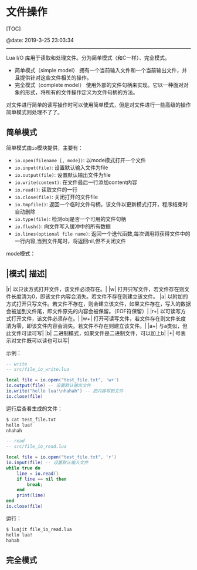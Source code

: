 ﻿# 文件操作

[TOC]

@date: 2019-3-25 23:03:34

---

Lua I/O 库用于读取和处理文件。分为简单模式（和C一样）、完全模式。

- 简单模式（simple model）
拥有一个当前输入文件和一个当前输出文件，并且提供针对这些文件相关的操作。
- 完全模式（complete model） 
使用外部的文件句柄来实现。它以一种面对对象的形式，将所有的文件操作定义为文件句柄的方法。

对文件进行简单的读写操作时可以使用简单模式，但是对文件进行一些高级的操作简单模式则处理不了了。

## 简单模式

简单模式由`io`模块提供，主要有：

- `io.open(filename [, mode])`: 以mode模式打开一个文件
- `io.input(file)`: 设置默认输入文件为file
- `io.output(file)`: 设置默认输出文件为file
- `io.write(content)`: 在文件最后一行添加content内容
- `io.read()`:  读取文件的一行
- `io.close(file)`: 关闭打开的文件file
- `io.tmpfile()`: 返回一个临时文件句柄，该文件以更新模式打开，程序结束时自动删除
- `io.type(file)`: 检测obj是否一个可用的文件句柄
- `io.flush()`: 向文件写入缓冲中的所有数据
- `io.lines(optional file name)`: 返回一个迭代函数,每次调用将获得文件中的一行内容,当到文件尾时，将返回nil,但不关闭文件

mode模式：

|模式|	描述|
---
|r|	以只读方式打开文件，该文件必须存在。|
|w|	打开只写文件，若文件存在则文件长度清为0，即该文件内容会消失。若文件不存在则建立该文件。
|a|	以附加的方式打开只写文件。若文件不存在，则会建立该文件，如果文件存在，写入的数据会被加到文件尾，即文件原先的内容会被保留。（EOF符保留）|
|r+|	以可读写方式打开文件，该文件必须存在。|
|w+|	打开可读写文件，若文件存在则文件长度清为零，即该文件内容会消失。若文件不存在则建立该文件。|
|a+|	与a类似，但此文件可读可写|
|b|	二进制模式，如果文件是二进制文件，可以加上b|
|+|	号表示对文件既可以读也可以写|

示例：
``` lua
-- write
-- src/file_io_write.lua

local file = io.open("test_file.txt", 'w+')
io.output(file) -- 设置默认输出文件
io.write("hello lua!\nhahah") -- 把内容写到文件
io.close(file)
```
运行后查看生成的文件：
``` bash
$ cat test_file.txt
hello lua!
nhahah
```

``` lua
-- read
-- src/file_io_read.lua

local file = io.open("test_file.txt", 'r')
io.input(file) -- 设置默认输入文件
while true do
    line = io.read()
    if line == nil then
        break;
    end
    print(line)
end
io.close(file)
```

运行：
``` bash
$ luajit file_io_read.lua
hello lua!
hahah
```

## 完全模式
